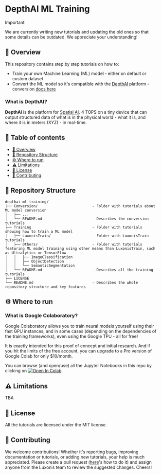 # DepthAI ML Training

> [!IMPORTANT]  
> We are currently writing new tutorials and updating the old ones so that some details can be outdated. We appreciate your understanding!

<a name ="overview"></a>

## 🌟 Overview

This repository contains step by step tutorials on how to:

- Train your own Machine Learning (ML) model - either on default or custom dataset
- Convert the ML model so it's compatible with the [DepthAI](https://rvc4.docs.luxonis.com/software/) platform - conversion [docs here](https://rvc4.docs.luxonis.com/software/ai-inference/conversion/)

### What is DepthAI?

**DepthAI** is the platform for [Spatial AI](https://docs.luxonis.com/en/latest/pages/spatial-ai/#spatialai). 4 TOPS on a tiny device that can output structured data of what is in the physical world - what it is, and where it is in meters (XYZ) - in real-time.

## 📜 Table of contents

- [🌟 Overview](#overview)
- [📂 Repository Structure](#repo-structure)
- [⚙️ Where to run](#run-env)
- [⚠️ Limitations](#limitations)
- [📄 License](#license)
- [🤝 Contributing](#contributing)

<a name="repo-structure"></a>

## 📂 Repository Structure

    depthai-ml-training/
    ├── Conversion/                         - Folder with tutorials about ML model conversion
    │   ├── ...
    │   └── README.md                       - Describes the conversion tutorials
    ├── Training                            - Folder with tutorials showing how to train a ML model
    │   ├── LuxonisTrain/                   - Folder with LuxonisTrain tutorials
    │   ├── Others/                         - Folder with tutorials featuring ML model training using other means than LuxonisTrain, such as Ultralytics or TensorFlow
    │   │   ├── ImageClassification
    │   │   ├── ObjectDetection
    │   │   └── SemanticSegmentation
    │   └── README.md                       - Describes all the training turorials
    ├── LICENSE 
    └── README.md                           - Describes the whole repository structure and key features

<a name="run-env"></a>

## ⚙️ Where to run

### What is Google Colaboratory?

Google Colaboratory allows you to train neural models yourself using their fast GPU instances, and in some cases (depending on the dependencies of the training frameworks), even using the Google TPU - all for free!

It is exactly intended for this proof of concept and initial research.  And if you hit the limits of the free account, you can upgrade to a Pro version of Google Colab for only $10/month.

You can browse (and open/use) all the Jupyter Notebooks in this repo by clicking on [![Open In Colab](https://colab.research.google.com/assets/colab-badge.svg)](https://colab.research.google.com/github/luxonis/depthai-ml-training).

<a name="limitations"></a>

## ⚠️ Limitations

TBA

<a name="license"></a>

## 📄 License

All the tutorials are licensed under the MIT license.

<a name="contributing"></a>

## 🤝 Contributing

We welcome contributions! Whether it's reporting bugs, improving documentation or tutorials, or adding new tutorials, your help is much appreciated. Please create a pull request ([here](https://docs.github.com/en/pull-requests/collaborating-with-pull-requests/proposing-changes-to-your-work-with-pull-requests/creating-a-pull-request)'s how to do it) and assign anyone from the Luxonis team to review the suggested changes. Cheers!